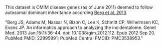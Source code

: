 This dataset is OMIM disease genes (as of June 2011) deemed to follow autosomal dominant inheritance according [Berg et al, 2013](https://www.nature.com/gim/journal/v15/n1/full/gim2012112a.html).

"Berg JS, Adams M, Nassar N, Bizon C, Lee K, Schmitt CP, Wilhelmsen KC, Evans JP. An informatics approach to analyzing the incidentalome. Genet Med. 2013 Jan;15(1):36-44. doi: 10.1038/gim.2012.112. Epub 2012 Sep 20. PubMed PMID: 22995991; PubMed Central PMCID: PMC3538953."
